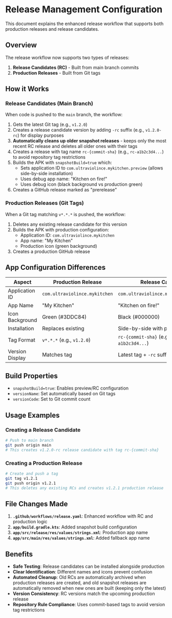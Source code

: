 # Release Management Configuration

This document explains the enhanced release workflow that supports both production releases and release candidates.

## Overview

The release workflow now supports two types of releases:
1. **Release Candidates (RC)** - Built from main branch commits
2. **Production Releases** - Built from Git tags

## How it Works

### Release Candidates (Main Branch)
When code is pushed to the `main` branch, the workflow:
1. Gets the latest Git tag (e.g., `v1.2.0`)
2. Creates a release candidate version by adding `-rc` suffix (e.g., `v1.2.0-rc`) for display purposes
3. **Automatically cleans up older snapshot releases** - keeps only the most recent RC release and deletes all older ones with their tags
4. Creates a release with tag name `rc-{commit-sha}` (e.g., `rc-a1b2c3d4...`) to avoid repository tag restrictions
5. Builds the APK with `snapshotBuild=true` which:
   - Sets application ID to `com.ultraviolince.mykitchen.preview` (allows side-by-side installation)
   - Uses debug app name: "Kitchen on fire!"
   - Uses debug icon (black background vs production green)
6. Creates a GitHub release marked as "prerelease"

### Production Releases (Git Tags)
When a Git tag matching `v*.*.*` is pushed, the workflow:
1. Deletes any existing release candidate for this version
2. Builds the APK with production configuration:
   - Application ID: `com.ultraviolince.mykitchen`
   - App name: "My Kitchen"
   - Production icon (green background)
3. Creates a production GitHub release

## App Configuration Differences

| Aspect | Production Release | Release Candidate |
|--------|-------------------|-------------------|
| Application ID | `com.ultraviolince.mykitchen` | `com.ultraviolince.mykitchen.preview` |
| App Name | "My Kitchen" | "Kitchen on fire!" |
| Icon Background | Green (#3DDC84) | Black (#000000) |
| Installation | Replaces existing | Side-by-side with production |
| Tag Format | `v*.*.*` (e.g., `v1.2.0`) | `rc-{commit-sha}` (e.g., `rc-a1b2c3d4...`) |
| Version Display | Matches tag | Latest tag + `-rc` suffix |

## Build Properties

- `snapshotBuild=true`: Enables preview/RC configuration
- `versionName`: Set automatically based on Git tags
- `versionCode`: Set to Git commit count

## Usage Examples

### Creating a Release Candidate
```bash
# Push to main branch
git push origin main
# This creates v1.2.0-rc release candidate with tag rc-{commit-sha}
```

### Creating a Production Release
```bash
# Create and push a tag
git tag v1.2.1
git push origin v1.2.1
# This deletes any existing RCs and creates v1.2.1 production release
```

## File Changes Made

1. **`.github/workflows/release.yaml`**: Enhanced workflow with RC and production logic
2. **`app/build.gradle.kts`**: Added snapshot build configuration
3. **`app/src/release/res/values/strings.xml`**: Production app name
4. **`app/src/main/res/values/strings.xml`**: Added fallback app name

## Benefits

- **Safe Testing**: Release candidates can be installed alongside production
- **Clear Identification**: Different names and icons prevent confusion
- **Automated Cleanup**: Old RCs are automatically archived when production releases are created, and old snapshot releases are automatically removed when new ones are built (keeping only the latest)
- **Version Consistency**: RC versions match the upcoming production release
- **Repository Rule Compliance**: Uses commit-based tags to avoid version tag restrictions
